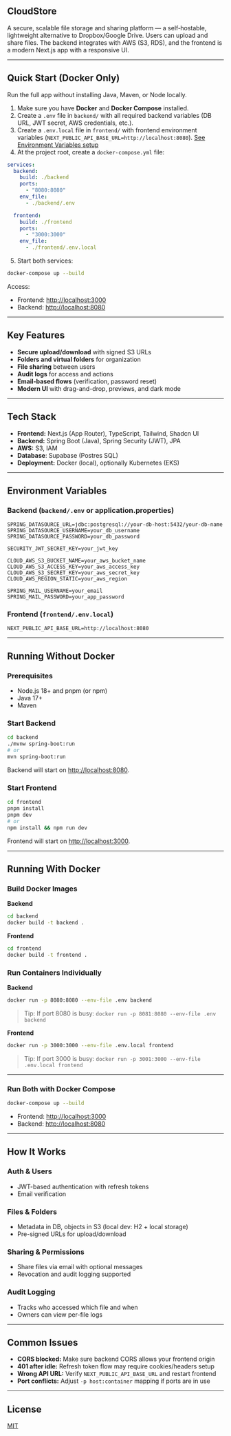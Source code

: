 ## CloudStore

A secure, scalable file storage and sharing platform — a self‑hostable, lightweight alternative to Dropbox/Google Drive. Users can upload and share files. The backend integrates with AWS (S3, RDS), and the frontend is a modern Next.js app with a responsive UI.

---

## Quick Start (Docker Only)

Run the full app without installing Java, Maven, or Node locally.

1. Make sure you have **Docker** and **Docker Compose** installed.
2. Create a `.env` file in `backend/` with all required backend variables (DB URL, JWT secret, AWS credentials, etc.).
3. Create a `.env.local` file in `frontend/` with frontend environment variables (`NEXT_PUBLIC_API_BASE_URL=http://localhost:8080`).
[See Environment Variables setup](#environment-variables)
4. At the project root, create a `docker-compose.yml` file:

```yaml
services:
  backend:
    build: ./backend
    ports:
      - "8080:8080"
    env_file:
      - ./backend/.env

  frontend:
    build: ./frontend
    ports:
      - "3000:3000"
    env_file:
      - ./frontend/.env.local
```

5. Start both services:

```bash
docker-compose up --build
```

Access:

* Frontend: [http://localhost:3000](http://localhost:3000)
* Backend: [http://localhost:8080](http://localhost:8080)

---

## Key Features

* **Secure upload/download** with signed S3 URLs
* **Folders and virtual folders** for organization
* **File sharing** between users
* **Audit logs** for access and actions
* **Email-based flows** (verification, password reset)
* **Modern UI** with drag-and-drop, previews, and dark mode

---

## Tech Stack

* **Frontend:** Next.js (App Router), TypeScript, Tailwind, Shadcn UI
* **Backend:** Spring Boot (Java), Spring Security (JWT), JPA
* **AWS:** S3, IAM
* **Database**: Supabase (Postres SQL)
* **Deployment:** Docker (local), optionally Kubernetes (EKS)

---

## Environment Variables

### Backend (`backend/.env` or application.properties)

```env
SPRING_DATASOURCE_URL=jdbc:postgresql://your-db-host:5432/your-db-name
SPRING_DATASOURCE_USERNAME=your_db_username
SPRING_DATASOURCE_PASSWORD=your_db_password

SECURITY_JWT_SECRET_KEY=your_jwt_key

CLOUD_AWS_S3_BUCKET_NAME=your_aws_bucket_name
CLOUD_AWS_S3_ACCESS_KEY=your_aws_access_key
CLOUD_AWS_S3_SECRET_KEY=your_aws_secret_key
CLOUD_AWS_REGION_STATIC=your_aws_region

SPRING_MAIL_USERNAME=your_email
SPRING_MAIL_PASSWORD=your_app_password
```

### Frontend (`frontend/.env.local`)

```env
NEXT_PUBLIC_API_BASE_URL=http://localhost:8080
```

---

## Running Without Docker

### Prerequisites

* Node.js 18+ and pnpm (or npm)
* Java 17+
* Maven

### Start Backend

```bash
cd backend
./mvnw spring-boot:run
# or
mvn spring-boot:run
```

Backend will start on [http://localhost:8080](http://localhost:8080).

### Start Frontend

```bash
cd frontend
pnpm install
pnpm dev
# or
npm install && npm run dev
```

Frontend will start on [http://localhost:3000](http://localhost:3000).

---

## Running With Docker

### Build Docker Images

**Backend**

```bash
cd backend
docker build -t backend .
```

**Frontend**

```bash
cd frontend
docker build -t frontend .
```

### Run Containers Individually

**Backend**

```bash
docker run -p 8080:8080 --env-file .env backend
```

> Tip: If port 8080 is busy: `docker run -p 8081:8080 --env-file .env backend`

**Frontend**

```bash
docker run -p 3000:3000 --env-file .env.local frontend
```

> Tip: If port 3000 is busy: `docker run -p 3001:3000 --env-file .env.local frontend`

---

### Run Both with Docker Compose

```bash
docker-compose up --build
```

* Frontend: [http://localhost:3000](http://localhost:3000)
* Backend: [http://localhost:8080](http://localhost:8080)

---

## How It Works

### Auth & Users

* JWT-based authentication with refresh tokens
* Email verification

### Files & Folders

* Metadata in DB, objects in S3 (local dev: H2 + local storage)
* Pre-signed URLs for upload/download

### Sharing & Permissions

* Share files via email with optional messages
* Revocation and audit logging supported

### Audit Logging

* Tracks who accessed which file and when
* Owners can view per-file logs

---

## Common Issues

* **CORS blocked:** Make sure backend CORS allows your frontend origin
* **401 after idle:** Refresh token flow may require cookies/headers setup
* **Wrong API URL:** Verify `NEXT_PUBLIC_API_BASE_URL` and restart frontend
* **Port conflicts:** Adjust `-p host:container` mapping if ports are in use

---

## License

[MIT](./LICENSE)


